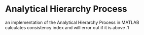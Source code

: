 # Analytical Hierarchy Process
an implementation of the Analytical Hierarchy Process in MATLAB
calculates consistency index and will error out if it is above .1
